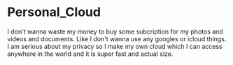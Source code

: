 # Personal_Cloud
I don't wanna waste my money to buy some subcription for my photos and videos and documents. Like I don't wanna use any googles or icloud things. I am serious about my privacy so I make my own cloud which I can access anywhere in the world and it is super fast and actual size. 
